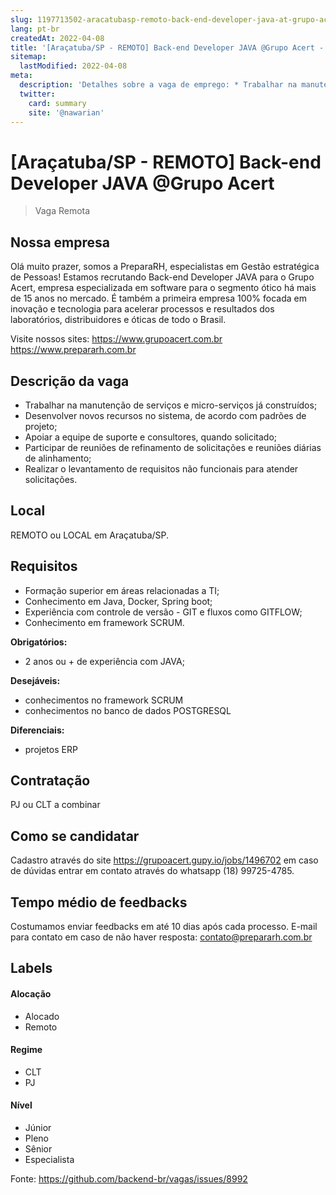 ```yaml
---
slug: 1197713502-aracatubasp-remoto-back-end-developer-java-at-grupo-acert
lang: pt-br
createdAt: 2022-04-08
title: '[Araçatuba/SP - REMOTO] Back-end Developer JAVA @Grupo Acert - Vaga de Emprego'
sitemap:
  lastModified: 2022-04-08
meta:
  description: 'Detalhes sobre a vaga de emprego: * Trabalhar na manutenção de serviços e micro-serviços já construídos; * Desenvolver novos recursos no sistema, de acordo com padrões de projeto; * Apoiar a equipe de suporte e consultores, quando solicitado; * Participar de reuniões de refinamento de solicitações e reuniões diárias de alinhamento; * Realizar o levantamento de requisitos não funcionais para atender solicitações.'
  twitter:
    card: summary
    site: '@nawarian'
---
```


# [Araçatuba/SP - REMOTO] Back-end Developer JAVA @Grupo Acert

<!--
==================================================
Caso a vaga for remoto durante a pandemia informar no texto "Remoto durante o covid"
==================================================
-->
<!-- 
==================================================
POR FAVOR, SÓ POSTE SE A VAGA FOR PARA BACK-END!

Não faça distinção de gênero no título da vaga.

Use: "Back-End Developer" ao invés de 
"Desenvolvedor Back-End" \o/

Exemplo: `[São Paulo] Back-End Developer @ NOME DA EMPRESA`
==================================================
-->
<!--
==================================================
Caso a vaga for remoto durante a pandemia deixar a linha abaixo
==================================================
-->
> Vaga Remota

## Nossa empresa

Olá muito prazer, somos a PreparaRH, especialistas em Gestão estratégica de Pessoas! Estamos recrutando Back-end Developer JAVA para o Grupo Acert, empresa especializada em software para o segmento ótico há mais de 15 anos no mercado. É também a primeira empresa 100% focada em inovação e tecnologia para acelerar processos e resultados dos laboratórios, distribuidores e óticas de todo o Brasil.

Visite nossos sites: 
https://www.grupoacert.com.br
https://www.prepararh.com.br

## Descrição da vaga

* Trabalhar na manutenção de serviços e micro-serviços já construídos;
* Desenvolver novos recursos no sistema, de acordo com padrões de projeto;
* Apoiar a equipe de suporte e consultores, quando solicitado;
* Participar de reuniões de refinamento de solicitações e reuniões diárias de alinhamento;
* Realizar o levantamento de requisitos não funcionais para atender solicitações.

## Local

REMOTO ou LOCAL em Araçatuba/SP.

## Requisitos

* Formação superior em áreas relacionadas a TI;
* Conhecimento em Java, Docker, Spring boot;
* Experiência com controle de versão - GIT e fluxos como GITFLOW;
* Conhecimento em framework SCRUM.

**Obrigatórios:**
- 2 anos ou + de experiência com JAVA;

**Desejáveis:**
- conhecimentos no framework SCRUM
- conhecimentos no banco de dados POSTGRESQL

**Diferenciais:**
- projetos ERP

## Contratação

PJ ou CLT a combinar

## Como se candidatar

Cadastro através do site https://grupoacert.gupy.io/jobs/1496702 em caso de dúvidas entrar em contato através do whatsapp (18) 99725-4785.

## Tempo médio de feedbacks

Costumamos enviar feedbacks em até 10 dias após cada processo.
E-mail para contato em caso de não haver resposta: contato@prepararh.com.br

## Labels
<!-- retire os labels que não fazem sentido à vaga -->

#### Alocação
- Alocado
- Remoto

#### Regime
- CLT
- PJ

#### Nível
- Júnior
- Pleno
- Sênior
- Especialista

Fonte: https://github.com/backend-br/vagas/issues/8992